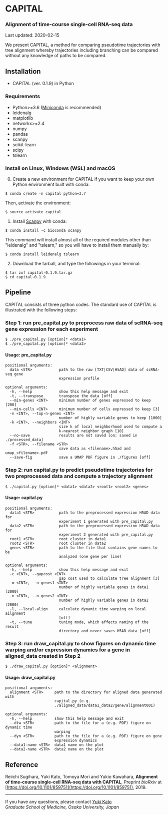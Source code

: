 # CAPITAL

### Alignment of time-course single-cell RNA-seq data

Last updated: 2020-02-15

We present CAPITAL, a method for comparing pseudotime trajectories with tree alignment whereby trajectories including branching can be compared without any knowledge of paths to be compared.

## Installation
* CAPITAL (ver. 0.1.9) in Python

### Requirements
* Python>=3.6 ([Miniconda](https://docs.conda.io/en/latest/miniconda.html) is recommended)
* leidenalg
* matplotlib
* networkx>=2.4
* numpy
* pandas
* scanpy
* scikit-learn
* scipy
* tslearn

### Install on Linux, Windows (WSL) and macOS
0. Create a new environment for CAPITAL if you want to keep your own Python environment built with conda:
```
$ conda create -n capital python=3.7
```
Then, activate the environment:
```
$ source activate capital
```

1. Install [Scanpy](https://scanpy.readthedocs.io/en/latest/index.html) with conda:
```
$ conda install -c bioconda scanpy
```
This command will install almost all of the required modules other than "leidenalg" and "tslearn," so you will have to install them manually by:
```
$ conda install leidenalg tslearn
```

2. Download the tarball, and type the followings in your terminal:
```
$ tar zxf capital-0.1.9.tar.gz
$ cd capital-0.1.9
```

## Pipeline
CAPITAL consists of three python codes. The standard use of CAPITAL is illustrated with the following steps:

### Step 1: run pre_capital.py to preprocess raw data of scRNA-seq gene expression for each experiment
```
$ ./pre_capital.py [option]* <data1>
$ ./pre_capital.py [option]* <data2>
```

#### Usage: pre_capital.py
```
positional arguments:
  data <STR>            path to the raw [TXT|CSV|H5AD] data of scRNA-seq gene
                        expression profile

optional arguments:
  -h, --help            show this help message and exit
  -t, --transpose       transpose the data [off]
  --min-genes <INT>     minimum number of genes expressed to keep [200]
  --min-cells <INT>     minimum number of cells expressed to keep [3]
  -n <INT>, --top-n-genes <INT>
                        number of highly variable genes to keep [1000]
  -k <INT>, --neighbors <INT>
                        size k of local neighborhood used to compute a
                        k-nearest neighbor graph [10]
  --no-save             results are not saved [on: saved in ./processed_data]
  -f <STR>, --filename <STR>
                        save data as <filename>.h5ad and umap_<filename>.pdf
  --save-fig            save a UMAP PDF figure in ./figures [off]
```

### Step 2: run capital.py to predict pseudotime trajectories for two preprocessed data and compute a trajectory alignment
```
$ ./capital.py [option]* <data1> <data2> <root1> <root2> <genes>
```

#### Usage: capital.py
```
positional arguments:
  data1 <STR>           path to the preprocessed expression H5AD data for
                        experiment 1 generated with pre_capital.py
  data2 <STR>           path to the preprocessed expression H5AD data for
                        experiment 2 generated with pre_capital.py
  root1 <STR>           root cluster in data1
  root2 <STR>           root cluster in data2
  genes <STR>           path to the file that contains gene names to be
                        analyzed (one gene per line)

optional arguments:
  -h, --help            show this help message and exit
  -c <INT>, --gapcost <INT>
                        gap cost used to calculate tree alignment [3]
  -m <INT>, --n-genes1 <INT>
                        number of highly variable genes in data1 [2000]
  -n <INT>, --n-genes2 <INT>
                        number of highly variable genes in data2 [2000]
  -l, --local-align     calculate dynamic time warping on local ailgnment
                        [off]
  -t, --tune            tuning mode, which affects naming of the result
                        directory and never saves H5AD data [off]
```

### Step 3: run draw_capital.py to show figures on dynamic time warping and/or expression dynamics for a gene in aligned_data created in Step 2
```
$ ./draw_capital.py [option]* <alignment>
```

#### Usage: draw_capital.py
```
positional arguments:
  alignment <STR>     path to the directory for aligned data generated with
                      capital.py (e.g.
                      ./aligned_data/data1_data2/gene/alignment001)

optional arguments:
  -h, --help          show this help message and exit
  --dtw <STR>         path to the file for a (e.g. PDF) figure on dynamic time
                      warping
  --dyn <STR>         path to the file for a (e.g. PDF) figure on gene
                      expression dynamics
  --data1-name <STR>  data1 name on the plot
  --data2-name <STR>  data2 name on the plot
```

## Reference
Reiichi Sugihara, Yuki Kato, Tomoya Mori and Yukio Kawahara,
**Alignment of time-course single-cell RNA-seq data with CAPITAL**,
Preprint *bioRxiv* at [https://doi.org/10.1101/859751](https://doi.org/10.1101/859751), 2019.

---
If you have any questions, please contact [Yuki Kato](http://www.med.osaka-u.ac.jp/pub/rna/ykato/en/)  
*Graduate School of Medicine, Osaka University, Japan*
